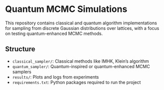 # Quantum MCMC Simulations

This repository contains classical and quantum algorithm implementations for sampling from discrete Gaussian distributions over lattices, with a focus on testing quantum-enhanced MCMC methods.

## Structure

- `classical_sampler/`: Classical methods like IMHK, Klein’s algorithm
- `quantum_sampler/`: Quantum-inspired or quantum-enhanced MCMC samplers
- `results/`: Plots and logs from experiments
- `requirements.txt`: Python packages required to run the project
